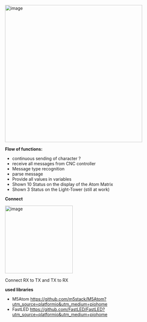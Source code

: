 <img width="452" alt="image" src="https://user-images.githubusercontent.com/39780457/220176753-2b03da7a-5c7c-4f4c-9efd-e3bda6e0efc4.png">


**Flow of functions:**
* continuous sending of character ?
* receive all messages from CNC controller
* Message type recognition
* parse message
* Provide all values in variables
* Shown 10 Status on the display of the Atom Matrix
* Shown 3 Status on the Light-Tower (still at work)

**Connect**

<img width="223" alt="image" src="https://user-images.githubusercontent.com/39780457/220160670-0b9d1765-2e1e-4385-9f77-221070fcda38.png">

Connect RX to TX and TX to RX

**used libraries**
* M5Atom https://github.com/m5stack/M5Atom?utm_source=platformio&utm_medium=piohome
* FastLED https://github.com/FastLED/FastLED?utm_source=platformio&utm_medium=piohome


